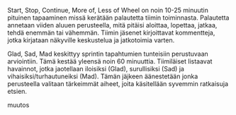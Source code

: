 Start, Stop, Continue, More of, Less of Wheel on noin 10-25 minuutin pituinen tapaaminen missä kerätään palautetta tiimin toiminnasta. Palautetta annetaan viiden aluuen perusteella, mitä pitäisi aloittaa, lopettaa, jatkaa, tehdä enemmän tai vähemmän. Tiimin jäsenet kirjoittavat kommentteja, jotka kirjataan näkyville keskustelua ja jatkotoimia varten.

Glad, Sad, Mad keskittyy sprintin tapahtumien tunteisiin perustuvaan arviointiin. Tämä kestää yleensä noin 60 minuuttia. Tiimiläiset listaavat havainnot, jotka jaotellaan iloisiksi (Glad), surullisiksi (Sad) ja vihaisiksi/turhautuneiksi (Mad). Tämän jäjkeen äänestetään jonka perusteella valitaan tärkeimmät aiheet, joita käsitellään syvemmin ratkaisuja etsien.

muutos
